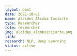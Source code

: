 ```yaml
---
layout: post
date: 2021-10-01
name: Alcides Alcoba Inciarte
type: Researcher
role: researcher
img: alcides_alcobainciarte.png
link:
research: NLP, Deep Learning
status: active
---
```

